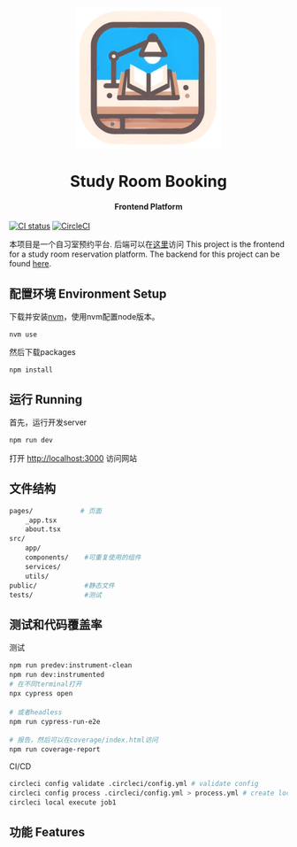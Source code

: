 
<p align="center">
  <img src="./public/studyroombook_logo_resized.png" height="256">
  <h1 align="center">Study Room Booking</h1>
  <h4 align="center"> Frontend Platform</h4>
<p align="center"> 


[![CI status][ci-badge]][ci-workflow] [![CircleCI](https://dl.circleci.com/status-badge/img/circleci/7dpnncKR8JfqpAGWYihiTE/LKGqWG9ChBCoaPCagWYsHk/tree/main.svg?style=shield)](https://dl.circleci.com/status-badge/redirect/circleci/7dpnncKR8JfqpAGWYihiTE/LKGqWG9ChBCoaPCagWYsHk/tree/main)

[ci-badge]: https://github.com/StudyRoomBooking/studyroombook-frontend/actions/workflows/deploy.yml/badge.svg
[ci-workflow]: https://github.com/StudyRoomBooking/studyroombook-frontend/actions/workflows/deploy.yml

本项目是一个自习室预约平台. 后端可以在[这里]()访问 This project is the frontend for a study room reservation platform. The backend for this project can be found [here]().

## 配置环境 Environment Setup
下载并安装[nvm](https://github.com/nvm-sh/nvm)，使用nvm配置node版本。
```shell
nvm use
```

然后下载packages
```shell
npm install
```

## 运行 Running
首先，运行开发server
```bash
npm run dev
```

打开 [http://localhost:3000](http://localhost:3000) 访问网站

## 文件结构
```sh
pages/            # 页面
    _app.tsx
    about.tsx
src/
    app/
    components/    #可重复使用的组件
    services/
    utils/
public/            #静态文件
tests/             #测试
```

## 测试和代码覆盖率
测试
```sh
npm run predev:instrument-clean
npm run dev:instrumented
# 在不同terminal打开
npx cypress open

# 或者headless
npm run cypress-run-e2e

# 报告，然后可以在coverage/index.html访问
npm run coverage-report
```

CI/CD
```sh
circleci config validate .circleci/config.yml # validate config
circleci config process .circleci/config.yml > process.yml # create local
circleci local execute job1
```

## 功能 Features 


